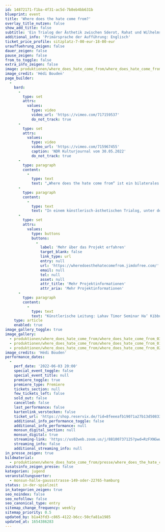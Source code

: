```yaml
---
id: 14872171-f1ba-4f31-ac5d-7b8eb4bb631b
blueprint: event
title: 'Where does the hate come from?'
overlay_title_nutzen: false
show_add_title: false
subtitle: 'Ein Trialog der Ästhetik zwischen Sderot, Rahat und Wilhelmsburg'
additional_info: 'Primärsprache der Aufführung: Englisch'
ticket_price_profile: sitzplatz-7-00-eur-18-00-eur
urauffuehrung_zeigen: false
dauer_zeigen: false
pause_zeigen: false
from_to_toggle: false
extra_info_zeigen: false
image: produktionen/where_does_hate_come_from/where_does_hate_come_from_02.jpg
image_credit: 'Hédi Bouden'
page_builder:
  -
    bard:
      -
        type: set
        attrs:
          values:
            type: video
            video_url: 'https://vimeo.com/717159537'
            do_not_track: true
      -
        type: set
        attrs:
          values:
            type: video
            video_url: 'https://vimeo.com/715967455'
            caption: 'NDR Kulturjournal vom 30.05.2022'
            do_not_track: true
      -
        type: paragraph
        content:
          -
            type: text
            text: "„Where does the hate come from“ ist ein bilaterales Kunst- und Theatergroßprojekt, an dem sich Jugendliche aus Wilhelmsburg mit gleichaltrigen jüdischen und arabischen Israelis aus Sderot und Rahat beteiligen. Im Fokus stehen hierbei die Narrative von 16 Wilhelmsburger Jugendlichen, die überwiegend einen Migrationshintergrund aufweisen, gegenüber 16 jüdischen-israelischen Jugendlichen aus Sderot, die überwiegend Nachfahren von Shoa-Überlebenden sind, sowie 16 arabisch-israelischen Jugendlichen aus Rahat, die überwiegend einen beduinischen Hintergrund aufweisen.\_"
      -
        type: paragraph
        content:
          -
            type: text
            text: "In einem künstlerisch-ästhetischen Trialog, unter der Anleitung von professionellen Künstler:innen vom Jaffa Theatre in Old Jaffa in Kooperation mit der Sha´HaNegev Highschool und dem Almahabesh Theatre in Rahat mit ihrem Jugendensemble, beschäftigen sich die Jugendlichen mit den jeweiligen Narrativen zu gegenwärtigen Verhältnissen und historischen Kontexten. Die Welt aus der Sicht des anderen ist hierbei sehr wichtig. Es ist das Eröffnen von neuen Narrativen und Zugängen, um verschiedene gesellschaftliche und historischen Kontexte entschlüsseln und verstehen zu können. Fundiert wird die Auseinandersetzung mit den historischen Kontexten und der dem Aspekt der Erinnerungskultur durch die Kooperation mit Yad Vashem in Jerusalem sowie verschiedenen Gedenkstätten in Deutschland.\_\_"
      -
        type: set
        attrs:
          values:
            type: buttons
            buttons:
              -
                label: 'Mehr über das Projekt erfahren'
                target_blank: false
                link_type: url
                entry: null
                url: 'https://wheredoesthehatecomefrom.jimdofree.com/'
                email: null
                tel: null
                asset: null
                attr_title: 'Mehr Projektinformationen'
                attr_aria: 'Mehr Projektinformationen'
      -
        type: paragraph
        content:
          -
            type: text
            text: "Künstlerische Leitung: Lahav Timor Seminar Ha‘ Kibbuzim, Gal Peleg Pfennig Shar‘ Ha Negev High School in Kooperation mit dem Arab-Hebrew Theatre in Old Jaffa,\_\_Dr. Salah Abuhani Intendant des Almehabash Theatre in Rahat und Schauspieler Sahel Aldebsan Almehabash Theatre & Al Saraya Theatre."
    type: article
    enabled: true
image_gallery_toggle: true
image_gallery:
  - produktionen/where_does_hate_come_from/where_does_hate_come_from_03_creators_logo.jpg
  - produktionen/where_does_hate_come_from/where_does_hate_come_from_01.jpg
  - produktionen/where_does_hate_come_from/where_does_hate_come_from_02.jpg
image_credits: 'Hédi Bouden'
performance_dates:
  -
    perf_date: '2022-06-03 20:00'
    special_event_toggle: false
    special_event_title: null
    premiere_toggle: true
    premiere_type: Premiere
    tickets_section: null
    few_tickets_left: false
    sold_out: false
    cancelled: false
    last_performance: false
    kartenlink_verstecken: false
    ticket_url: 'https://shop.reservix.de/?id=8feeeafb19071a27b13d5083379d95183e9ab490f2f135faf80b2fecfc1ba00f2aba7ad8945f4a4292549eb86feddc1b&vID=7337&eventGrpID=405557&eventID=1946806'
    additional_info_performance_toggle: false
    additional_info_performance: null
    monsun_digital_section: null
    monsun_digital: true
    streaming-link: 'https://us02web.zoom.us/j/88100737125?pwd=RzFXNGwwUVMvZmpJaTlRVkRzbUhTdz09'
    streaming_info: false
    additional_streaming_info: null
in_presse_zeigen: true
bildmaterial:
  - produktionen/where_does_hate_come_from/presse/where_does_the_hate_come_from_c_monsun.zip
zusatsinfo_zeigen_presse: false
kategorien: jugend
veranstaltungsoerter:
  - monsun-halle-gaussstrasse-149-oder-22765-hamburg
status: in-der-spielzeit
in_kategorien_zeigen: true
seo_noindex: false
seo_nofollow: false
seo_canonical_type: entry
sitemap_change_frequency: weekly
sitemap_priority: 0.5
updated_by: b1a43fd3-c865-4122-b6cc-50cfa81a1985
updated_at: 1654386283
---
```

